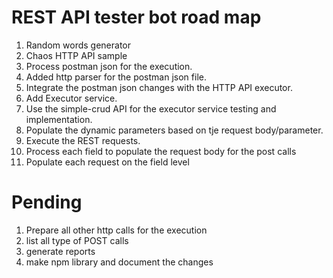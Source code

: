 # REST API tester bot road map

<ol>
<li>Random words generator</li>
<li>Chaos HTTP API sample</li>
<li>Process postman json for the execution.</li>
<li>Added http parser for the postman json file.</li>
<li>Integrate the postman json changes with the HTTP API executor.</li>
<li>Add Executor service.</li>
<li>Use the simple-crud API for the executor service testing and implementation.</li>
<li> Populate the dynamic parameters based on tje request body/parameter.</li>
<li>Execute the REST requests.</li>
<li>Process each field to populate the request body for the post calls</li>
<li>Populate each request on the field level</li>
</ol>

# Pending

<ol>
<li>Prepare all other http calls for the execution</li>
<li>list all type of POST calls</li>
<li>generate reports</li>
<li>make npm library and document the changes</li>
</ol>
